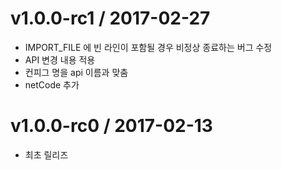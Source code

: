 v1.0.0-rc1 / 2017-02-27
===================
* IMPORT_FILE 에 빈 라인이 포함될 경우 비정상 종료하는 버그 수정
* API 변경 내용 적용
* 컨피그 명을 api 이름과 맞춤
* netCode 추가

v1.0.0-rc0 / 2017-02-13
===================
* 최초 릴리즈
